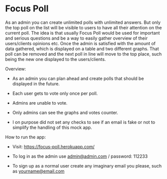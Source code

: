 # Focus Poll

As an admin you can create unlimited polls with unlimited answers. But only the top poll on the list will be visible to users to have all their attention on the current poll. The idea is that usually Focus Poll would be used for important and serious questions and be a way to easily gather overview of their users/clients opinions etc.
Once the admin is satisfied with the amount of data gathered, which is displayed on a table and two different graphs. That poll can be removed and the next poll in line will move to the top place, such being the new one displayed to the users/clients.

Overview:

* As an admin you can plan ahead and create polls that should be displayed in the future.

* Each user gets to vote only once per poll.

* Admins are unable to vote.

* Only admins can see the graphs and votes counter.

* I on purpose did not set any checks to see if an email is fake or not to simplify the handling of this mock app.

How to run the app:

* Visit: https://focus-poll.herokuapp.com/

* To log in as the admin use admin@admin.com / password: 112233

* To sign up as a normal user create any imaginary email you please, such as yourname@email.com
